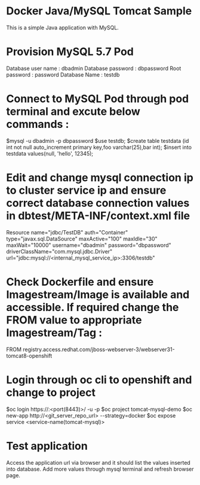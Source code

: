 # Docker Java/MySQL Tomcat Sample
This is a simple Java application with MySQL.

# Provision MySQL 5.7 Pod
Database user name : dbadmin
Database password : dbpassword
Root password : password
Database Name : testdb

# Connect to MySQL Pod through pod terminal and excute below commands :
$mysql -u dbadmin -p dbpassword
$use testdb;
$create table testdata (id int not null auto_increment primary key,foo varchar(25),bar int);
$insert into testdata values(null, 'hello', 12345);

# Edit and change mysql connection ip to cluster service ip and ensure correct database connection values in dbtest/META-INF/context.xml file
  Resource name="jdbc/TestDB" auth="Container" type="javax.sql.DataSource"
               maxActive="100" maxIdle="30" maxWait="10000"
               username="dbadmin" password="dbpassword" driverClassName="com.mysql.jdbc.Driver"
               url="jdbc:mysql://<internal_mysql_service_ip>:3306/testdb"
               
# Check Dockerfile and ensure Imagestream/Image is available and accessible. If required change the FROM value to appropriate Imagestream/Tag :
FROM registry.access.redhat.com/jboss-webserver-3/webserver31-tomcat8-openshift


# Login through oc cli to openshift and change to project
$oc login https://<master-api-server-ip>:<port(8443)>/ -u <user> -p <password>
$oc project tomcat-mysql-demo <or project name where mysql pod was provisioned>
$oc new-app http://<git_server_repo_url> --strategy=docker
$oc expose service <service-name(tomcat-mysql)>
  
# Test application
Access the application url via browser and it should list the values inserted into database. Add more values through mysql terminal and refresh browser page.
